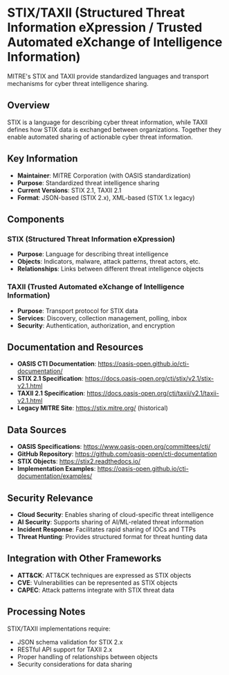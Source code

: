 # STIX/TAXII (Structured Threat Information eXpression / Trusted Automated eXchange of Intelligence Information)

MITRE's STIX and TAXII provide standardized languages and transport mechanisms for cyber threat intelligence sharing.

## Overview

STIX is a language for describing cyber threat information, while TAXII defines how STIX data is exchanged between organizations. Together they enable automated sharing of actionable cyber threat information.

## Key Information

- **Maintainer**: MITRE Corporation (with OASIS standardization)
- **Purpose**: Standardized threat intelligence sharing
- **Current Versions**: STIX 2.1, TAXII 2.1
- **Format**: JSON-based (STIX 2.x), XML-based (STIX 1.x legacy)

## Components

### STIX (Structured Threat Information eXpression)
- **Purpose**: Language for describing threat intelligence
- **Objects**: Indicators, malware, attack patterns, threat actors, etc.
- **Relationships**: Links between different threat intelligence objects

### TAXII (Trusted Automated eXchange of Intelligence Information)
- **Purpose**: Transport protocol for STIX data
- **Services**: Discovery, collection management, polling, inbox
- **Security**: Authentication, authorization, and encryption

## Documentation and Resources

- **OASIS CTI Documentation**: https://oasis-open.github.io/cti-documentation/
- **STIX 2.1 Specification**: https://docs.oasis-open.org/cti/stix/v2.1/stix-v2.1.html
- **TAXII 2.1 Specification**: https://docs.oasis-open.org/cti/taxii/v2.1/taxii-v2.1.html
- **Legacy MITRE Site**: https://stix.mitre.org/ (historical)

## Data Sources

- **OASIS Specifications**: https://www.oasis-open.org/committees/cti/
- **GitHub Repository**: https://github.com/oasis-open/cti-documentation
- **STIX Objects**: https://stix2.readthedocs.io/
- **Implementation Examples**: https://oasis-open.github.io/cti-documentation/examples/

## Security Relevance

- **Cloud Security**: Enables sharing of cloud-specific threat intelligence
- **AI Security**: Supports sharing of AI/ML-related threat information
- **Incident Response**: Facilitates rapid sharing of IOCs and TTPs
- **Threat Hunting**: Provides structured format for threat hunting data

## Integration with Other Frameworks

- **ATT&CK**: ATT&CK techniques are expressed as STIX objects
- **CVE**: Vulnerabilities can be represented as STIX objects
- **CAPEC**: Attack patterns integrate with STIX threat data

## Processing Notes

STIX/TAXII implementations require:
- JSON schema validation for STIX 2.x
- RESTful API support for TAXII 2.x
- Proper handling of relationships between objects
- Security considerations for data sharing